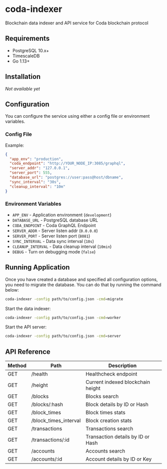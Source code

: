 # coda-indexer

Blockchain data indexer and API service for Coda blockchain protocol

## Requirements

- PostgreSQL 10.x+
- TimescaleDB
- Go 1.13+

## Installation

*Not available yet*

## Configuration

You can configure the service using either a config file or environment variables.

### Config File

Example:

```json
{
  "app_env": "production",
  "coda_endpoint": "http://YOUR_NODE_IP:3085/graphql",
  "server_addr": "127.0.0.1",
  "server_port": 555,
  "database_url": "postgres://user:pass@host/dbname",
  "sync_interval": "30s",
  "cleanup_interval": "10m"
}
```

### Environment Variables

- `APP_ENV`          - Application environment (`development`)
- `DATABASE_URL`     - PostgreSQL database URL
- `CODA_ENDPOINT`    - Coda GraphQL Endpoint
- `SERVER_ADDR`      - Server listen addr (`0.0.0.0`)
- `SERVER_PORT`      - Server listen port (`8081`)
- `SYNC_INTERVAL`    - Data sync interval (`10s`)
- `CLEANUP_INTERVAL` - Data cleanup interval (`10min`)
- `DEBUG`            - Turn on debugging mode (`false`)


## Running Application

Once you have created a database and specified all configuration options, you
need to migrate the database. You can do that by running the command below:

```bash
coda-indexer -config path/to/config.json -cmd=migrate
```

Start the data indexer:

```bash
coda-indexer -config path/to/config.json -cmd=worker
```

Start the API server:

```bash
coda-indexer -config path/to/config.json -cmd=server
```

## API Reference

| Method | Path                            | Description
|--------|---------------------------------|------------------------------------
| GET    | /health                         | Healthcheck endpoint
| GET    | /height                         | Current indexed blockchain height
| GET    | /blocks                         | Blocks search
| GET    | /blocks/:hash                   | Block details by ID or Hash
| GET    | /block_times                    | Block times stats
| GET    | /block_times_interval           | Block creation stats
| GET    | /transactions                   | Transactions search
| GET    | /transactions/:id               | Transaction details by ID or Hash
| GET    | /accounts                       | Accounts search
| GET    | /accounts/:id                   | Account details by ID or Key